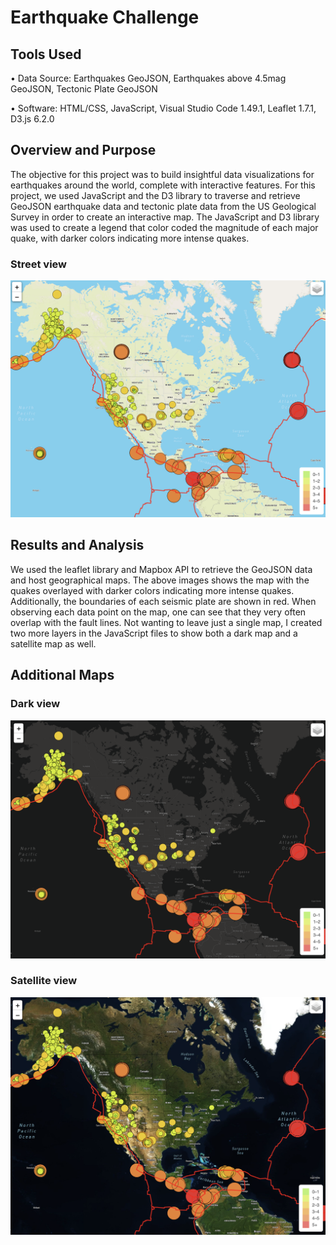 # Earthquake Challenge

## Tools Used

• Data Source: Earthquakes GeoJSON, Earthquakes above 4.5mag GeoJSON, Tectonic Plate GeoJSON

• Software: HTML/CSS, JavaScript, Visual Studio Code 1.49.1, Leaflet 1.7.1, D3.js 6.2.0

## Overview and Purpose

The objective for this project was to build insightful data visualizations for earthquakes around the world, complete with interactive features. For this project, we used JavaScript and the D3 library to traverse and retrieve GeoJSON earthquake data and tectonic plate data from the US Geological Survey in order to create an interactive map. The JavaScript and D3 library was used to create a legend that color coded the magnitude of each major quake, with darker colors indicating more intense quakes.

### Street view
![](images/streets.png)

## Results and Analysis

We used the leaflet library and Mapbox API to retrieve the GeoJSON data and host geographical maps. The above images shows the map with the quakes overlayed with darker colors indicating more intense quakes. Additionally, the boundaries of each seismic plate are shown in red. When observing each data point on the map, one can see that they very often overlap with the fault lines. Not wanting to leave just a single map, I created two more layers in the JavaScript files to show both a dark map and a satellite map as well. 

## Additional Maps

### Dark view
![](images/dark.png)

### Satellite view
![](images/satellite.png)
